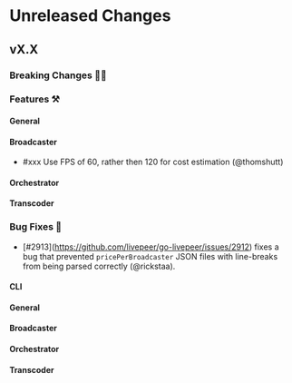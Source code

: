 # Unreleased Changes

## vX.X

### Breaking Changes 🚨🚨

### Features ⚒

#### General

#### Broadcaster

- \#xxx Use FPS of 60, rather then 120 for cost estimation (@thomshutt)

#### Orchestrator

#### Transcoder

### Bug Fixes 🐞

- \[#2913](https://github.com/livepeer/go-livepeer/issues/2912) fixes a bug that prevented `pricePerBroadcaster` JSON files with line-breaks from being parsed correctly (@rickstaa).

#### CLI

#### General

#### Broadcaster

#### Orchestrator

#### Transcoder
